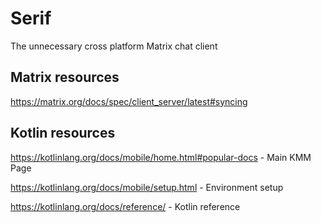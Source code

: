 # Serif
The unnecessary cross platform Matrix chat client

## Matrix resources
https://matrix.org/docs/spec/client_server/latest#syncing

## Kotlin resources
https://kotlinlang.org/docs/mobile/home.html#popular-docs - Main KMM Page

https://kotlinlang.org/docs/mobile/setup.html - Environment setup

https://kotlinlang.org/docs/reference/ - Kotlin reference
